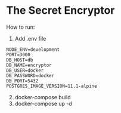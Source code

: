 # The Secret Encryptor

How to run:

1. Add .env file

```
NODE_ENV=development
PORT=3000
DB_HOST=db
DB_NAME=encryptor
DB_USER=docker
DB_PASSWORD=docker
DB_PORT=5432
POSTGRES_IMAGE_VERSION=11.1-alpine
```

2. docker-compose build
3. docker-compose up -d
